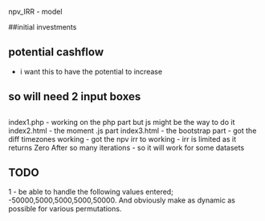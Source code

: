 



npv_IRR - model 

##initial investments 

## potential cashflow 
- i want this to have the potential to increase 


##  so will need 2 input boxes 

##
index1.php  - working on the php part but js might be the way to do it
index2.html - the moment .js part
index3.html - the bootstrap part - got the diff timezones working 
								 - got the npv irr to working - irr is limited as it returns Zero After so many iterations - so it will work for some datasets

## TODO 
1 - be able to handle the following values entered; 
-50000,5000,5000,5000,50000. And obviously make as dynamic as possible 
for various permutations.
